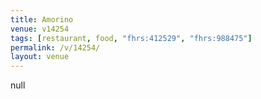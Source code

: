 ```yaml
---
title: Amorino
venue: v14254
tags: [restaurant, food, "fhrs:412529", "fhrs:988475"]
permalink: /v/14254/
layout: venue
---
```

null